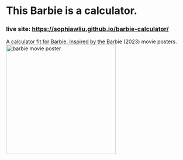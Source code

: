 # This Barbie is a calculator.
### live site: https://sophiawliu.github.io/barbie-calculator/
A calculator fit for Barbie. Inspired by the Barbie (2023) movie posters.
<img height="300" alt="barbie movie poster" src="https://github.com/sophiawliu/barbie-calculator/assets/122403050/66d86f26-f256-4ce1-9a11-b4c1b59a9e1a">
